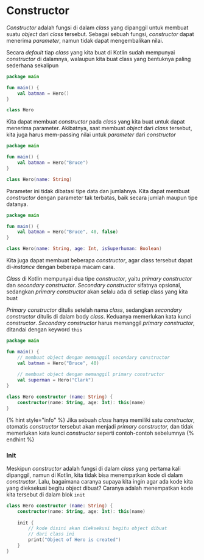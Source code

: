 # Constructor

_Constructor_ adalah fungsi di dalam _class_ yang dipanggil untuk membuat suatu _object_ dari _class_ tersebut. Sebagai sebuah fungsi, _constructor_ dapat menerima _parameter_, namun tidak dapat mengembalikan nilai. 

Secara _default_ tiap _class_ yang kita buat di Kotlin sudah mempunyai _constructor_ di dalamnya, walaupun kita buat class yang bentuknya paling sederhana sekalipun

```kotlin
package main

fun main() {
    val batman = Hero()
}

class Hero
```

Kita dapat membuat _constructor_ pada _class_ yang kita buat untuk dapat menerima parameter. Akibatnya, saat membuat _object_ dari _class_ tersebut, kita juga harus mem-passing nilai untuk _parameter_ dari _constructor_

```kotlin
package main

fun main() {
    val batman = Hero("Bruce")
}

class Hero(name: String)
```

Parameter ini tidak dibatasi tipe data dan jumlahnya. Kita dapat membuat _constructor_ dengan parameter tak terbatas, baik secara jumlah maupun tipe datanya.

```kotlin
package main

fun main() {
    val batman = Hero("Bruce", 40, false)
}

class Hero(name: String, age: Int, isSuperhuman: Boolean)
```

Kita juga dapat membuat beberapa _constructor_, agar class tersebut dapat di-_instance_ dengan beberapa macam cara. 

_Class_ di Kotlin mempunyai dua tipe _constructor_, yaitu _primary constructor_ dan _secondary constructor_. _Secondary constructor_ sifatnya opsional, sedangkan _primary constructor_ akan selalu ada di setiap class yang kita buat

_Primary constructor_ ditulis setelah nama _class_, sedangkan _secondary constructor_ ditulis di dalam body _class_. Keduanya memerlukan kata kunci _constructor_. _Secondary constructor_ harus memanggil _primary constructor_, ditandai dengan keyword `this`

```kotlin
package main

fun main() {
    // membuat object dengan memanggil secondary constructor
    val batman = Hero("Bruce", 40) 
    
    // membuat object dengan memanggil primary constructor
    val superman = Hero("Clark")
}

class Hero constructor (name: String) {
    constructor(name: String, age: Int): this(name)
}
```

{% hint style="info" %}
Jika sebuah _class_ hanya memiliki satu _constructor_, otomatis _constructor_ tersebut akan menjadi _primary constructor,_ dan tidak memerlukan kata kunci _constructor_ seperti contoh-contoh sebelumnya
{% endhint %}

### Init

Meskipun _constructor_ adalah fungsi di dalam _class_ yang pertama kali dipanggil, namun di Kotlin, kita tidak bisa menempatkan kode di dalam _constructor_. Lalu, bagaimana caranya supaya kita ingin agar ada kode kita yang dieksekusi begitu object dibuat? Caranya adalah menempatkan kode kita tersebut di dalam blok `init`

```kotlin
class Hero constructor (name: String) {
    constructor(name: String, age: Int): this(name)
    
    init {
        // kode disini akan dieksekusi begitu object dibuat
        // dari class ini
        print("Object of Hero is created")
    }
}
```



